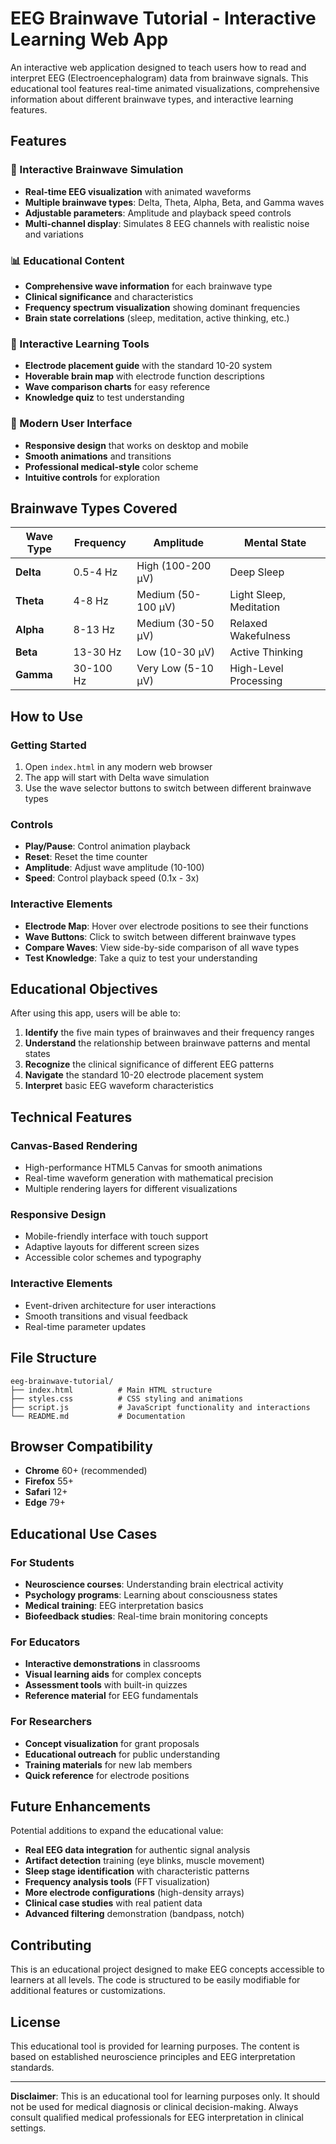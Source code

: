 # EEG Brainwave Tutorial - Interactive Learning Web App

An interactive web application designed to teach users how to read and interpret EEG (Electroencephalogram) data from brainwave signals. This educational tool features real-time animated visualizations, comprehensive information about different brainwave types, and interactive learning features.

## Features

### 🧠 Interactive Brainwave Simulation
- **Real-time EEG visualization** with animated waveforms
- **Multiple brainwave types**: Delta, Theta, Alpha, Beta, and Gamma waves
- **Adjustable parameters**: Amplitude and playback speed controls
- **Multi-channel display**: Simulates 8 EEG channels with realistic noise and variations

### 📊 Educational Content
- **Comprehensive wave information** for each brainwave type
- **Clinical significance** and characteristics
- **Frequency spectrum visualization** showing dominant frequencies
- **Brain state correlations** (sleep, meditation, active thinking, etc.)

### 🎯 Interactive Learning Tools
- **Electrode placement guide** with the standard 10-20 system
- **Hoverable brain map** with electrode function descriptions
- **Wave comparison charts** for easy reference
- **Knowledge quiz** to test understanding

### 🎨 Modern User Interface
- **Responsive design** that works on desktop and mobile
- **Smooth animations** and transitions
- **Professional medical-style** color scheme
- **Intuitive controls** for exploration

## Brainwave Types Covered

| Wave Type | Frequency | Amplitude | Mental State |
|-----------|-----------|-----------|--------------|
| **Delta** | 0.5-4 Hz | High (100-200 µV) | Deep Sleep |
| **Theta** | 4-8 Hz | Medium (50-100 µV) | Light Sleep, Meditation |
| **Alpha** | 8-13 Hz | Medium (30-50 µV) | Relaxed Wakefulness |
| **Beta** | 13-30 Hz | Low (10-30 µV) | Active Thinking |
| **Gamma** | 30-100 Hz | Very Low (5-10 µV) | High-Level Processing |

## How to Use

### Getting Started
1. Open `index.html` in any modern web browser
2. The app will start with Delta wave simulation
3. Use the wave selector buttons to switch between different brainwave types

### Controls
- **Play/Pause**: Control animation playback
- **Reset**: Reset the time counter
- **Amplitude**: Adjust wave amplitude (10-100)
- **Speed**: Control playback speed (0.1x - 3x)

### Interactive Elements
- **Electrode Map**: Hover over electrode positions to see their functions
- **Wave Buttons**: Click to switch between different brainwave types
- **Compare Waves**: View side-by-side comparison of all wave types
- **Test Knowledge**: Take a quiz to test your understanding

## Educational Objectives

After using this app, users will be able to:

1. **Identify** the five main types of brainwaves and their frequency ranges
2. **Understand** the relationship between brainwave patterns and mental states
3. **Recognize** the clinical significance of different EEG patterns
4. **Navigate** the standard 10-20 electrode placement system
5. **Interpret** basic EEG waveform characteristics

## Technical Features

### Canvas-Based Rendering
- High-performance HTML5 Canvas for smooth animations
- Real-time waveform generation with mathematical precision
- Multiple rendering layers for different visualizations

### Responsive Design
- Mobile-friendly interface with touch support
- Adaptive layouts for different screen sizes
- Accessible color schemes and typography

### Interactive Elements
- Event-driven architecture for user interactions
- Smooth transitions and visual feedback
- Real-time parameter updates

## File Structure

```
eeg-brainwave-tutorial/
├── index.html          # Main HTML structure
├── styles.css          # CSS styling and animations
├── script.js           # JavaScript functionality and interactions
└── README.md           # Documentation
```

## Browser Compatibility

- **Chrome** 60+ (recommended)
- **Firefox** 55+
- **Safari** 12+
- **Edge** 79+

## Educational Use Cases

### For Students
- **Neuroscience courses**: Understanding brain electrical activity
- **Psychology programs**: Learning about consciousness states
- **Medical training**: EEG interpretation basics
- **Biofeedback studies**: Real-time brain monitoring concepts

### For Educators
- **Interactive demonstrations** in classrooms
- **Visual learning aids** for complex concepts
- **Assessment tools** with built-in quizzes
- **Reference material** for EEG fundamentals

### For Researchers
- **Concept visualization** for grant proposals
- **Educational outreach** for public understanding
- **Training materials** for new lab members
- **Quick reference** for electrode positions

## Future Enhancements

Potential additions to expand the educational value:

- **Real EEG data integration** for authentic signal analysis
- **Artifact detection** training (eye blinks, muscle movement)
- **Sleep stage identification** with characteristic patterns
- **Frequency analysis tools** (FFT visualization)
- **More electrode configurations** (high-density arrays)
- **Clinical case studies** with real patient data
- **Advanced filtering** demonstration (bandpass, notch)

## Contributing

This is an educational project designed to make EEG concepts accessible to learners at all levels. The code is structured to be easily modifiable for additional features or customizations.

## License

This educational tool is provided for learning purposes. The content is based on established neuroscience principles and EEG interpretation standards.

---

**Disclaimer**: This is an educational tool for learning purposes only. It should not be used for medical diagnosis or clinical decision-making. Always consult qualified medical professionals for EEG interpretation in clinical settings.